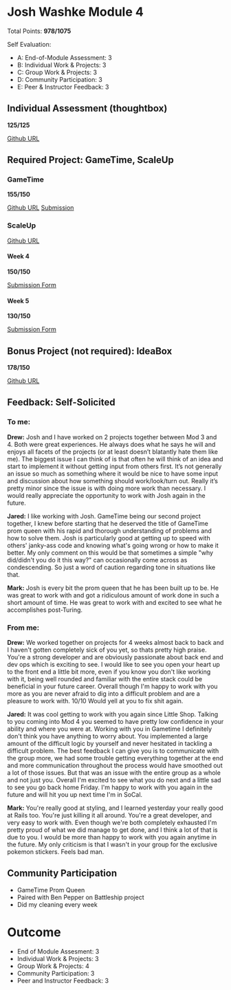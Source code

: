 # Josh Washke Module 4

Total Points: **978/1075**

Self Evaluation:

* A: End-of-Module Assessment: 3
* B: Individual Work & Projects: 3
* C: Group Work & Projects: 3
* D: Community Participation: 3
* E: Peer & Instructor Feedback: 3

## Individual Assessment (thoughtbox)

**125/125**

[Github URL](https://github.com/jwashke/thoughtbox)

## Required Project: GameTime, ScaleUp

### GameTime

**155/150**

[Github URL](https://github.com/drew-t/gametime)
[Submission](https://github.com/turingschool/ruby-submissions/tree/master/1602/module_4_assignments/gametime/warlords)

### ScaleUp

[Github URL](https://github.com/turingMentorSHIP)

#### Week 4

**150/150**

[Submission Form](https://github.com/turingschool/ruby-submissions/blob/master/1602/module_4_assignments/scale-up-wk-4/josh-washke.md)

#### Week 5

**130/150**

[Submission Form](https://github.com/turingschool/ruby-submissions/blob/master/1602/module_4_assignments/scale-up-wk-5/josh-washke.md)

## Bonus Project (not required): IdeaBox

**178/150**

[Github URL](https://github.com/jwashke/ideabox)


## Feedback: Self-Solicited

### To me:

**Drew:** Josh and I have worked on 2 projects together between Mod 3 and 4.  Both were great experiences.  He always does what he says he will and enjoys all facets of the projects (or at least doesn’t blatantly hate them like me).  The biggest issue I can think of is that often he will think of an idea and start to implement it without getting input from others first.  It’s not generally an issue so much as something where it would be nice to have some input and discussion about how something should work/look/turn out.  Really it’s pretty minor since the issue is with doing more work than necessary.  I would really appreciate the opportunity to work with Josh again in the future.

**Jared:** I like working with Josh. GameTime being our second project together, I knew before starting that he deserved the title of GameTime prom queen with his rapid and thorough understanding of problems and how to solve them. Josh is particularly good at getting up to speed with others' janky-ass code and knowing what's going wrong or how to make it better. My only comment on this would be that sometimes a simple "why did/didn't you do it this way?" can occasionally come across as condescending. So just a word of caution regarding tone in situations like that.

**Mark:** Josh is every bit the prom queen that he has been built up to be. He was great to work with and got a ridiculous amount of work done in such a short amount of time. He was great to work with and excited to see what he accomplishes post-Turing.

### From me:

**Drew:** We worked together on projects for 4 weeks almost back to back and I haven't gotten completely sick of you yet, so thats pretty high praise. You're a strong developer and are obviously passionate about back end and dev ops which is exciting to see. I would like to see you open your heart up to the front end a little bit more, even if you know you don't like working with it, being well rounded and familiar with the entire stack could be beneficial in your future career. Overall though I'm happy to work with you more as you are never afraid to dig into a difficult problem and are a pleasure to work with. 10/10 Would yell at you to fix shit again.

**Jared:** It was cool getting to work with you again since Little Shop. Talking to you coming into Mod 4 you seemed to have pretty low confidence in your ability and where you were at. Working with you in Gametime I definitely don't think you have anything to worry about. You implemented a large amount of the difficult logic by yourself and never hesitated in tackling a difficult problem. The best feedback I can give you is to communicate with the group more, we had some trouble getting everything together at the end and more communication throughout the process would have smoothed out a lot of those issues. But that was an issue with the entire group as a whole and not just you. Overall I'm excited to see what you do next and a little sad to see you go back home Friday. I'm happy to work with you again in the future and will hit you up next time I'm in SoCal.

**Mark:** You're really good at styling, and I learned yesterday your really good at Rails too. You're just killing it all around. You're a great developer, and very easy to work with. Even though we're both completely exhausted I'm pretty proud of what we did manage to get done, and I think a lot of that is due to you. I would be more than happy to work with you again anytime in the future. My only criticism is that I wasn't in your group for the exclusive pokemon stickers. Feels bad man.

## Community Participation

* GameTime Prom Queen
* Paired with Ben Pepper on Battleship project
* Did my cleaning every week

# Outcome

* End of Module Assesment: 3
* Individual Work & Projects: 3
* Group Work & Projects: 4
* Community Participation: 3
* Peer and Instructor Feedback: 3
